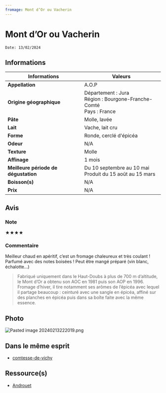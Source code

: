 ```yaml
---
fromage: Mont d’Or ou Vacherin
---
```

# Mont d’Or ou Vacherin
```
Date: 13/02/2024
```
## Informations

| Informations | Valeurs |
| ---- | ---- |
| **Appellation** | A.O.P |
| **Origine géographique** | Département : Jura<br>Région : Bourgone-Franche-Comté<br>Pays : France   |
| **Pâte** | Molle, lavée |
| **Lait** | Vache, lait cru |
| **Forme** | Ronde, cerclé d'épicéa |
| **Odeur** | N/A |
| **Texture** | Molle |
| **Affinage** | 1 mois |
| **Meilleure période de dégustation** | Du 10 septembre au 10 mai<br>Produit du 15 août au 15 mars |
| **Boisson(s)** | N/A |
| **Prix** | N/A |

## Avis
### Note
★★★★
### Commentaire
Meilleur chaud en apéritif, c’est un fromage chaleureux et très coulant ! Parfumé avec des notes boisées ! Peut être mangé préparé (vin blanc, échalotte…)

> Fabriqué uniquement dans le Haut-Doubs à plus de 700 m d’altitude, le Mont d’Or a obtenu son AOC en 1981 puis son AOP en 1996. Fromage d’hiver, il tire notamment ses arômes de l’épicéa avec lequel il partage beaucoup : ceinturé avec une sangle en épicéa, affiné sur des planches en épicéa puis dans sa boîte faite avec la même essence.

## Photo
![Pasted image 20240213222019.png](./M%C3%A9dias/Pasted%20image%2020240213222019.png)

## Dans le même esprit
* [comtesse-de-vichy](./comtesse-de-vichy.md)

## Ressource(s)
* [Androuet](http://androuet.com/Mont-d-or-ou-vacherin-mont-d-or-154.html)